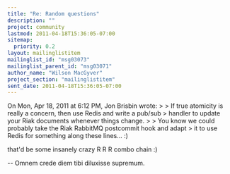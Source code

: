 ```yaml
---
title: "Re: Random questions"
description: ""
project: community
lastmod: 2011-04-18T15:36:05-07:00
sitemap:
  priority: 0.2
layout: mailinglistitem
mailinglist_id: "msg03073"
mailinglist_parent_id: "msg03071"
author_name: "Wilson MacGyver"
project_section: "mailinglistitem"
sent_date: 2011-04-18T15:36:05-07:00
---
```



On Mon, Apr 18, 2011 at 6:12 PM, Jon Brisbin  wrote:
&gt;
&gt; If true atomicity is really a concern, then use Redis and write a pub/sub 
&gt; handler to update your Riak documents whenever things change.
&gt;
&gt; You know we could probably take the Riak RabbitMQ postcommit hook and adapt 
&gt; it to use Redis for something along these lines... :)

that'd be some insanely crazy R R R combo chain :)

-- 
Omnem crede diem tibi diluxisse supremum.


